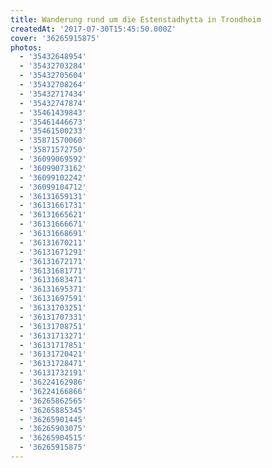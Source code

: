 ```yaml
---
title: Wanderung rund um die Estenstadhytta in Trondheim
createdAt: '2017-07-30T15:45:50.000Z'
cover: '36265915875'
photos:
  - '35432648954'
  - '35432703284'
  - '35432705604'
  - '35432708264'
  - '35432717434'
  - '35432747874'
  - '35461439843'
  - '35461446673'
  - '35461500233'
  - '35871570060'
  - '35871572750'
  - '36099069592'
  - '36099073162'
  - '36099102242'
  - '36099104712'
  - '36131659131'
  - '36131661731'
  - '36131665621'
  - '36131666671'
  - '36131668691'
  - '36131670211'
  - '36131671291'
  - '36131672171'
  - '36131681771'
  - '36131683471'
  - '36131695371'
  - '36131697591'
  - '36131703251'
  - '36131707331'
  - '36131708751'
  - '36131713271'
  - '36131717851'
  - '36131720421'
  - '36131728471'
  - '36131732191'
  - '36224162986'
  - '36224166866'
  - '36265862565'
  - '36265885345'
  - '36265901445'
  - '36265903075'
  - '36265904515'
  - '36265915875'
---
```



